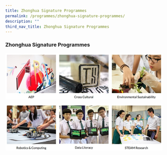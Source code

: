 ```yaml
---
title: Zhonghua Signature Programmes
permalink: /programmes/zhonghua-signature-programmes/
description: ""
third_nav_title: Zhonghua Signature Programmes
---
```

### **Zhonghua Signature Programmes**

<p><a href="https://staging.d1ph2u5puaqsvh.amplifyapp.com/programmes/zhonghua-signature-programmes/aep/">
<img style="width:33%" src="/images/zsp1.jpg" align=left>
</a></p>	

<p><a href="https://staging.d1ph2u5puaqsvh.amplifyapp.com/programmes/zhonghua-signature-programmes/cross-cultural-programme/">
<img style="width:33%" src="/images/zsp2.jpg" align=left>
</a></p>	

<p><a href="https://staging.d1ph2u5puaqsvh.amplifyapp.com/programmes/zhonghua-signature-programmes/environmental-sustainability-programme/">
<img style="width:33%" src="/images/zsp3.jpg" align=left>
</a></p>	

<br clear="left">

<p><a href="https://staging.d1ph2u5puaqsvh.amplifyapp.com/programmes/zhonghua-signature-programmes/robotics-and-computing-programme/">
<img style="width:33%" src="/images/zsp4.jpg" align=left>
</a></p>	

<p><a href="https://staging.d1ph2u5puaqsvh.amplifyapp.com/programmes/zhonghua-signature-programmes/data-literacy-programme/">
<img style="width:33%" src="/images/zsp5.jpg" align=left>
</a></p>	

<p><a href="https://staging.d1ph2u5puaqsvh.amplifyapp.com/programmes/zhonghua-signature-programmes/steam-research/">
<img style="width:33%" src="/images/zsp6.jpg" align=left>
</a></p>	

<br clear="left">